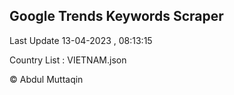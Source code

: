 

## Google Trends Keywords Scraper 
 
Last Update 13-04-2023 , 08:13:15

Country List :
VIETNAM.json



© Abdul Muttaqin 
